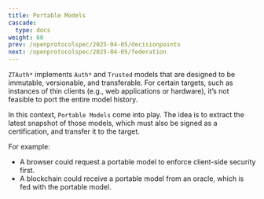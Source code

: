```yaml
---
title: Portable Models
cascade:
  type: docs
weight: 60
prev: /openprotocolspec/2025-04-05/decisionpoints
next: /openprotocolspec/2025-04-05/federation
---
```


`ZTAuth*` implements `Auth*` and `Trusted` models that are designed to be immutable, versionable, and transferable. For certain targets, such as instances of thin clients (e.g., web applications or hardware), it’s not feasible to port the entire model history.

In this context, `Portable Models` come into play. The idea is to extract the latest snapshot of those models, which must also be signed as a certification, and transfer it to the target.

For example:

- A browser could request a portable model to enforce client-side security first.
- A blockchain could receive a portable model from an oracle, which is fed with the portable model.
